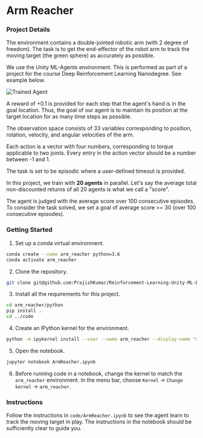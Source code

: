[//]: # (Image References)

[image1]: https://user-images.githubusercontent.com/10624937/43851024-320ba930-9aff-11e8-8493-ee547c6af349.gif "Trained Agent"

# Arm Reacher

### Project Details

The environment contains a double-jointed robotic arm (with 2 degree of freedom). 
The task is to get the end-effector of the robot arm to track the moving target (the green sphere) as accurately as possible. 

We use the Unity ML-Agents environment. This is performed as part of a project for the course Deep Reinforcement Learning Nanodegree.
See example below. 

![Trained Agent][image1]

A reward of +0.1 is provided for each step that the agent's hand is in the goal location. 
Thus, the goal of our agent is to maintain its position at the target location for as many time steps as possible.

The observation space consists of 33 variables corresponding to position, rotation, velocity, and angular velocities of the arm.

Each action is a vector with four numbers, corresponding to torque applicable to two joints. 
Every entry in the action vector should be a number between -1 and 1.

The task is set to be episodic where a user-defined timeout is provided.

In this project, we train with **20 agents** in parallel. 
Let's say the average total non-discounted returns of all 20 agents is what we call a "score". 

The agent is judged with the average score over 100 consecutive episodes. 
To consider the task solved, we set a goal of average score >= 30 (over 100 consecutive episodes).

### Getting Started

1. Set up a conda virtual environment.

```bash 
conda create --name arm_reacher python=3.6 
conda activate arm_reacher 
```

2. Clone the repository. 

```bash 
git clone git@github.com:PrajishKumar/Reinforcement-Learning-Unity-ML-Engine.git
```

3. Install all the requirements for this project.

```bash
cd arm_reacher/python
pip install . 
cd ../code
```

4. Create an IPython kernel for the environment. 

```bash
python -m ipykernel install --user --name arm_reacher --display-name "arm_reacher"
```

5. Open the notebook. 

```bash
jupyter notebook ArmReacher.ipynb
```

6. Before running code in a notebook, change the kernel to match the `arm_reacher` environment. 
In the menu bar, choose `Kernel` -> `Change kernel` -> `arm_reacher`.

### Instructions

Follow the instructions in `code/ArmReacher.ipynb` to see the agent learn to track the moving target in play.
The instructions in the notebook should be sufficiently clear to guide you.